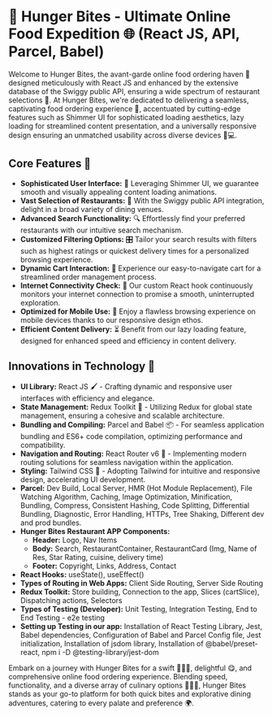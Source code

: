 # 🍔 Hunger Bites - Ultimate Online Food Expedition 🌐 (React JS, API, Parcel, Babel) 

Welcome to Hunger Bites, the avant-garde online food ordering haven 🏡 designed meticulously with React JS and enhanced by the extensive database of the Swiggy public API, ensuring a wide spectrum of restaurant selections 🍲. At Hunger Bites, we're dedicated to delivering a seamless, captivating food ordering experience 🌟, accentuated by cutting-edge features such as Shimmer UI for sophisticated loading aesthetics, lazy loading for streamlined content presentation, and a universally responsive design ensuring an unmatched usability across diverse devices 📱💻.

## Core Features 🌈

- **Sophisticated User Interface:** 🎨 Leveraging Shimmer UI, we guarantee smooth and visually appealing content loading animations.
- **Vast Selection of Restaurants:** 🍴 With the Swiggy public API integration, delight in a broad variety of dining venues.
- **Advanced Search Functionality:** 🔍 Effortlessly find your preferred restaurants with our intuitive search mechanism.
- **Customized Filtering Options:** 🎛️ Tailor your search results with filters such as highest ratings or quickest delivery times for a personalized browsing experience.
- **Dynamic Cart Interaction:** 🛒 Experience our easy-to-navigate cart for a streamlined order management process.
- **Internet Connectivity Check:** 🔌 Our custom React hook continuously monitors your internet connection to promise a smooth, uninterrupted exploration.
- **Optimized for Mobile Use:** 📱 Enjoy a flawless browsing experience on mobile devices thanks to our responsive design ethos.
- **Efficient Content Delivery:** ⏳ Benefit from our lazy loading feature, designed for enhanced speed and efficiency in content delivery.

## Innovations in Technology 🚀

- **UI Library:** React JS 🖌️ - Crafting dynamic and responsive user interfaces with efficiency and elegance.
- **State Management:** Redux Toolkit 🔧 - Utilizing Redux for global state management, ensuring a cohesive and scalable architecture.
- **Bundling and Compiling:** Parcel and Babel 📦 - For seamless application bundling and ES6+ code compilation, optimizing performance and compatibility.
- **Navigation and Routing:** React Router v6 🚦 - Implementing modern routing solutions for seamless navigation within the application.
- **Styling:** Tailwind CSS 💅 - Adopting Tailwind for intuitive and responsive design, accelerating UI development.
- **Parcel:** Dev Build, Local Server, HMR (Hot Module Replacement), File Watching Algorithm, Caching, Image Optimization, Minification, Bundling, Compress, Consistent Hashing, Code Splitting, Differential Bundling, Diagnostic, Error Handling, HTTPs, Tree Shaking, Different dev and prod bundles.
- **Hunger Bites Restaurant APP Components:** 
  - **Header:** Logo, Nav Items
  - **Body:** Search, RestaurantContainer, RestaurantCard (Img, Name of Res, Star Rating, cuisine, delivery time)
  - **Footer:** Copyright, Links, Address, Contact
- **React Hooks:** useState(), useEffect()
- **Types of Routing in Web Apps:** Client Side Routing, Server Side Routing
- **Redux Toolkit:** Store building, Connection to the app, Slices (cartSlice), Dispatching actions, Selectors
- **Types of Testing (Developer):** Unit Testing, Integration Testing, End to End Testing - e2e testing
- **Setting up Testing in our app:** Installation of React Testing Library, Jest, Babel dependencies, Configuration of Babel and Parcel Config file, Jest initialization, Installation of jsdom library, Installation of @babel/preset-react, npm i -D @testing-library/jest-dom

Embark on a journey with Hunger Bites for a swift 🏃‍♂️💨, delightful 😋, and comprehensive online food ordering experience. Blending speed, functionality, and a diverse array of culinary options 🥗🍔🍣, Hunger Bites stands as your go-to platform for both quick bites and explorative dining adventures, catering to every palate and preference 🌍.
